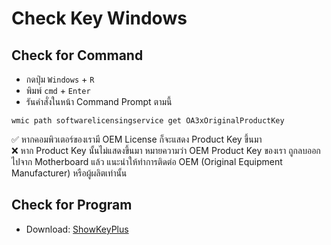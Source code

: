 # Check Key Windows
## Check for Command
- กดปุ่ม `Windows` + `R`
- พิมพ์ `cmd` + `Enter`
- รันคำสั่งในหน้า Command Prompt ตามนี้
```
wmic path softwarelicensingservice get OA3xOriginalProductKey
```
✅ หากคอมพิวเตอร์ของเรามี OEM License ก็จะแสดง Product Key ขึ้นมา  
❌ หาก Product Key นั้นไม่แสดงขึ้นมา หมายความว่า OEM Product Key ของเรา ถูกลบออกไปจาก Motherboard แล้ว แนะนำให้ทำการติดต่อ OEM (Original Equipment Manufacturer) หรือผู้ผลิตเท่านั้น

## Check for Program
- Download: <a href="https://software.thaiware.com/14600-ShowKeyPlus-Download.html">ShowKeyPlus</a>
